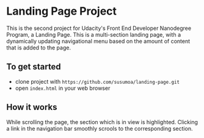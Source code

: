 # Landing Page Project

This is the second project for Udacity's Front End Developer Nanodegree Program, a Landing Page. This is a multi-section landing page, with a dynamically updating navigational menu based on the amount of content that is added to the page.

## To get started

- clone project with `https://github.com/susumoa/landing-page.git`
- open `index.html` in your web browser

## How it works

While scrolling the page, the section which is in view is highlighted. Clicking a link in the navigation bar smoothly scrools to the corresponding section.
